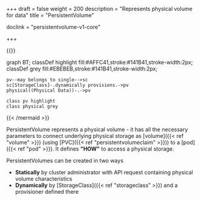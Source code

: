 +++
draft = false
weight = 200
description = "Represents physical volume for data"
title = "PersistentVolume"

doclink = "persistentvolume-v1-core"

+++

{{<mermaid>}}

graph BT;
    classDef highlight fill:#AFFC41,stroke:#141B41,stroke-width:2px;
    classDef grey fill:#EBEBEB,stroke:#141B41,stroke-width:2px;

    pv--may belongs to single-->sc
    sc[StorageClass]-.dynamically provisions.->pv
    physical((Physical Data))-.->pv
    
    class pv highlight
    class physical grey 
{{< /mermaid >}}

PersistentVolume represents a physical volume - it has all the necessary parameters to connect underlying physical storage as [volume]({{< ref "volume" >}}) (using [PVC]({{< ref "persistentvolumeclaim" >}})) to a [pod]({{< ref "pod" >}}). It defines **"HOW"** to access a physical storage.

PersistentVolumes can be created in two ways

* **Statically** by cluster administrator with API request containing physical volume characteristics
* **Dynamically** by [StorageClass]({{< ref "storageclass" >}}) and a provisioner defined there
